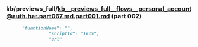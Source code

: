 ### kb/previews_full/kb__previews_full__flows__personal_account@auth.har.part067.md.part001.md (part 002)

```md
      "functionName": "",
                "scriptId": "1615",
                "url"
```

```
